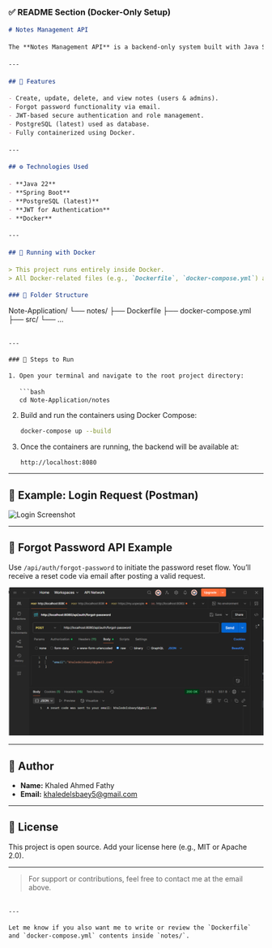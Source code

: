 

### ✅ README Section (Docker-Only Setup)

```markdown
# Notes Management API

The **Notes Management API** is a backend-only system built with Java Spring Boot. It provides RESTful APIs that allow users and admins to create, update, delete, and view notes, with advanced security features such as JWT authentication, profile updates, and password resets.

---

## 🚀 Features

- Create, update, delete, and view notes (users & admins).
- Forgot password functionality via email.
- JWT-based secure authentication and role management.
- PostgreSQL (latest) used as database.
- Fully containerized using Docker.

---

## ⚙️ Technologies Used

- **Java 22**
- **Spring Boot**
- **PostgreSQL (latest)**
- **JWT for Authentication**
- **Docker**

---

## 🐳 Running with Docker

> This project runs entirely inside Docker.  
> All Docker-related files (e.g., `Dockerfile`, `docker-compose.yml`) are inside the `notes/` folder.

### 📁 Folder Structure

```

Note-Application/
└── notes/
├── Dockerfile
├── docker-compose.yml
├── src/
└── ...

````

---

### 🧪 Steps to Run

1. Open your terminal and navigate to the root project directory:

   ```bash
   cd Note-Application/notes
````

2. Build and run the containers using Docker Compose:

   ```bash
   docker-compose up --build
   ```

3. Once the containers are running, the backend will be available at:

   ```
   http://localhost:8080
   ```

---

## 🎯 Example: Login Request (Postman)

![Login Screenshot](https://github.com/user-attachments/assets/5fe8c978-237b-4938-a09e-afa84b9ee267)

---

## 🔐 Forgot Password API Example

Use `/api/auth/forgot-password` to initiate the password reset flow.
You’ll receive a reset code via email after posting a valid request.

![Forgot Password API Example](Screenshot%202025-07-17%20224852.png)

---

## 👤 Author

* **Name:** Khaled Ahmed Fathy
* **Email:** [khaledelsbaey5@gmail.com](mailto:khaledelsbaey5@gmail.com)

---

## 📄 License

This project is open source. Add your license here (e.g., MIT or Apache 2.0).

---

> For support or contributions, feel free to contact me at the email above.

```

---

Let me know if you also want me to write or review the `Dockerfile` and `docker-compose.yml` contents inside `notes/`.
```
